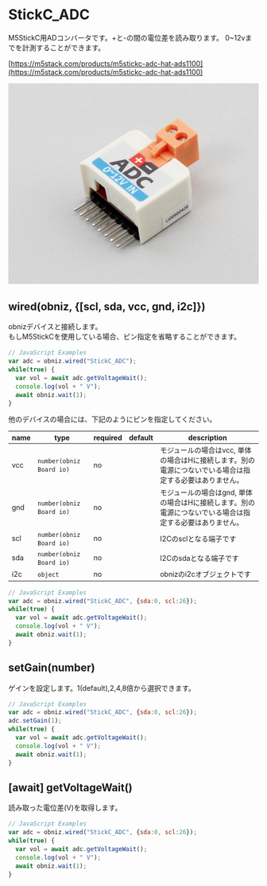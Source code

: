 # StickC_ADC

M5StickC用ADコンバータです。+と-の間の電位差を読み取ります。 
0~12vまでを計測することができます。

[https://m5stack.com/products/m5stickc-adc-hat-ads1100](https://m5stack.com/products/m5stickc-adc-hat-ads1100)

![](./image.jpg)

## wired(obniz, {[scl, sda, vcc, gnd, i2c]})
obnizデバイスと接続します。  
もしM5StickCを使用している場合、ピン指定を省略することができます。

```javascript
// JavaScript Examples
var adc = obniz.wired("StickC_ADC");
while(true) {
  var vol = await adc.getVoltageWait();
  console.log(vol + " V");
  await obniz.wait(1);
}
```

他のデバイスの場合には、下記のようにピンを指定してください。

name | type | required | default | description
--- | --- | --- | --- | ---
vcc | `number(obniz Board io)` | no |  &nbsp; | モジュールの場合はvcc, 単体の場合はHに接続します。別の電源につないでいる場合は指定する必要はありません。
gnd | `number(obniz Board io)` | no |  &nbsp; | モジュールの場合はgnd, 単体の場合はHに接続します。別の電源につないでいる場合は指定する必要はありません。
scl | `number(obniz Board io)` | no |  &nbsp; | I2Cのsclとなる端子です
sda | `number(obniz Board io)` | no | &nbsp;  | I2Cのsdaとなる端子です
i2c | `object` | no | &nbsp;  | obnizのi2cオブジェクトです

```javascript
// JavaScript Examples
var adc = obniz.wired("StickC_ADC", {sda:0, scl:26});
while(true) {
  var vol = await adc.getVoltageWait();
  console.log(vol + " V");
  await obniz.wait(1);
}
```


## setGain(number)

ゲインを設定します。1(default),2,4,8倍から選択できます。

```javascript
// JavaScript Examples
var adc = obniz.wired("StickC_ADC", {sda:0, scl:26});
adc.setGain(1);
while(true) {
  var vol = await adc.getVoltageWait();
  console.log(vol + " V");
  await obniz.wait(1);
}
```


## [await] getVoltageWait()

読み取った電位差(V)を取得します。

```javascript
// JavaScript Examples
var adc = obniz.wired("StickC_ADC", {sda:0, scl:26});
while(true) {
  var vol = await adc.getVoltageWait();
  console.log(vol + " V");
  await obniz.wait(1);
}
```
